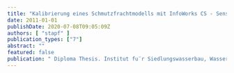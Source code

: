 ```yaml
---
title: "Kalibrierung eines Schmutzfrachtmodells mit InfoWorks CS - Sensitivitätsanalyse und Kalibrierung"
date: 2011-01-01
publishDate: 2020-07-08T09:05:09Z
authors: [ "stapf" ]
publication_types: ["7"]
abstract: ""
featured: false
publication: " Diploma Thesis. Institut fu¨r Siedlungswasserbau, Wassergu¨te- und Abfallwirtschaft. Universita¨t Stuttgart"
---
```


